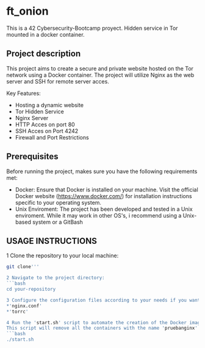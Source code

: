 # ft_onion
This is a 42 Cybersecurity-Bootcamp proyect.
Hidden service in Tor mounted in a docker container.

## Project description

This project aims to create a secure and private website hosted on the Tor network using a Docker container.
The project will utilize Nginx as the web server and SSH for remote server acces.

Key Features:
* Hosting a dynamic website
* Tor Hidden Service
* Nginx Server
* HTTP Acces on port 80
* SSH Acces on Port 4242
* Firewall and Port Restrictions

## Prerequisites

Before running the project, makes sure you have the following requirements met:

* Docker: Ensure that Docker is installed on your machine. Visit the official Docker website (https://www.docker.com/) for installation instructions specific to your operating system.
* Unix Enviroment: The project has been developed and tested in a Unix enviroment. While it may work in other OS's, i recommend using a Unix-based system or a GitBash

## USAGE INSTRUCTIONS

1 Clone the repository to your local machine:
```bash
git clone''' 

2 Navigate to the project directory:
```bash
cd your-repository

3 Configure the configuration files according to your needs if you want it.
*'nginx.conf'
*'torrc'

4 Run the 'start.sh' script to automate the creation of the Docker image and container, as well as obtaining the .onion URL(remember that the docker daemon is enabled):
This script will remove all the containers with the name 'pruebanginx' and create a new with the same name
```bash
./start.sh
